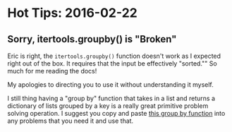 # Hot Tips: 2016-02-22

## Sorry, itertools.groupby() is "Broken"

Eric is right, the `itertools.groupby()` function doesn't work as I expected right out of the box.
It requires that the input be effectively "sorted.""
So much for me reading the docs!

My apologies to directing you to use it without understanding it myself.

I still thing having a "group by" function that takes in a list and returns a dictionary of lists grouped by a key is a really great primitive problem solving operation.
I suggest you copy and paste [this group by function](/notes/grouping.md) into any problems that you need it and use that.
